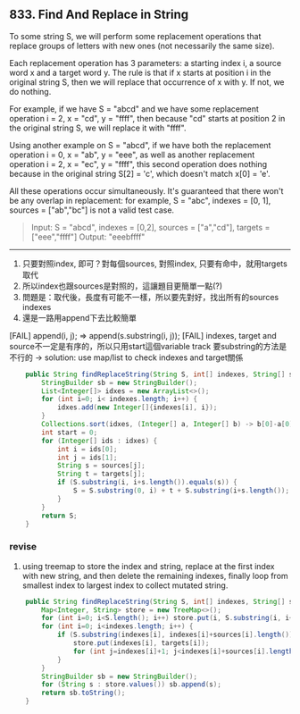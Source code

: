 ## 833. Find And Replace in String

To some string S, we will perform some replacement operations that replace groups of letters with new ones (not necessarily the same size).

Each replacement operation has 3 parameters: a starting index i, a source word x and a target word y.  The rule is that if x starts at position i in the original string S, then we will replace that occurrence of x with y.  If not, we do nothing.

For example, if we have S = "abcd" and we have some replacement operation i = 2, x = "cd", y = "ffff", then because "cd" starts at position 2 in the original string S, we will replace it with "ffff".

Using another example on S = "abcd", if we have both the replacement operation i = 0, x = "ab", y = "eee", as well as another replacement operation i = 2, x = "ec", y = "ffff", this second operation does nothing because in the original string S[2] = 'c', which doesn't match x[0] = 'e'.

All these operations occur simultaneously.  It's guaranteed that there won't be any overlap in replacement: for example, S = "abc", indexes = [0, 1], sources = ["ab","bc"] is not a valid test case.

> Input: S = "abcd", indexes = [0,2], sources = ["a","cd"], targets = ["eee","ffff"]
  Output: "eeebffff"

-----------

1. 只要對照index, 即可？對每個sources, 對照index, 只要有命中，就用targets 取代
1. 所以index也跟sources是對照的，這讓題目更簡單一點(?)
1. 問題是：取代後，長度有可能不一樣，所以要先對好，找出所有的sources indexes
1. 還是一路用append下去比較簡單

[FAIL] append(i, j); => append(s.substring(i, j));
[FAIL] indexes, target and source不一定是有序的，所以只用start這個variable track 要substring的方法是不行的
-> solution: use map/list to check indexes and target關係

```java
    public String findReplaceString(String S, int[] indexes, String[] sources, String[] targets) {
        StringBuilder sb = new StringBuilder();
        List<Integer[]> idxes = new ArrayList<>();
        for (int i=0; i< indexes.length; i++) {
            idxes.add(new Integer[]{indexes[i], i});
        }
        Collections.sort(idxes, (Integer[] a, Integer[] b) -> b[0]-a[0]); //注意這邊要反過來，因為下面組string的做法從後面來比較簡單，如果代換掉比較小的substring, 可能會out of index
        int start = 0;
        for (Integer[] ids : idxes) {
            int i = ids[0];
            int j = ids[1];
            String s = sources[j];
            String t = targets[j];
            if (S.substring(i, i+s.length()).equals(s)) {
                S = S.substring(0, i) + t + S.substring(i+s.length());
            }
        }
        return S;
    }
```

### revise

1. using treemap to store the index and string, replace at the first index with new string, and then delete the remaining indexes, finally loop from smallest index to largest index to collect mutated string.

```java
    public String findReplaceString(String S, int[] indexes, String[] sources, String[] targets) {
        Map<Integer, String> store = new TreeMap<>();
        for (int i=0; i<S.length(); i++) store.put(i, S.substring(i, i+1));
        for (int i=0; i<indexes.length; i++) {
            if (S.substring(indexes[i], indexes[i]+sources[i].length()).equals(sources[i])) {
                store.put(indexes[i], targets[i]);
                for (int j=indexes[i]+1; j<indexes[i]+sources[i].length(); j++) store.remove(j);
            }
        }
        StringBuilder sb = new StringBuilder();
        for (String s : store.values()) sb.append(s);
        return sb.toString();
    }
```

